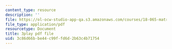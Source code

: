 ```yaml
---
content_type: resource
description: ''
file: https://ol-ocw-studio-app-qa.s3.amazonaws.com/courses/18-065-matrix-methods-in-data-analysis-signal-processing-and-machine-learning-spring-2018/3c86d66bbe44c99ffd6d2b63c4b71754_paxLhq30mBo.pdf
file_type: application/pdf
resourcetype: Document
title: 3play pdf file
uid: 3c86d66b-be44-c99f-fd6d-2b63c4b71754
---
```

